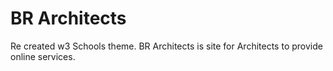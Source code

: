 # BR Architects
Re created w3 Schools theme. BR Architects is site for Architects to provide online services.

